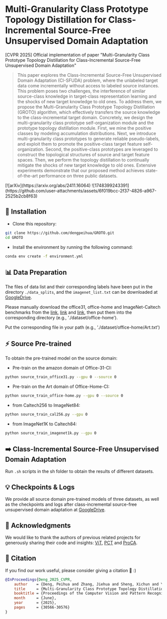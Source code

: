# Multi-Granularity Class Prototype Topology Distillation for Class-Incremental  Source-Free Unsupervised Domain Adaptation
[CVPR 2025] Official implementation of paper "Multi-Granularity Class Prototype Topology Distillation for Class-Incremental  Source-Free Unsupervised Domain Adaptation"
<blockquote>
This paper explores the Class-Incremental Source-Free Unsupervised Domain Adaptation (CI-SFUDA) problem, where the unlabeled target data come incrementally without access to labeled source instances. This problem poses two challenges, the interference of similar source-class knowledge in target-class representation learning and the shocks of new target knowledge to old ones. To address them, we propose the Multi-Granularity Class Prototype Topology Distillation (GROTO) algorithm, which effectively transfers the source knowledge to the class-incremental target domain. Concretely, we design the multi-granularity class prototype self-organization module and the prototype topology distillation module. First, we mine the positive classes by modeling accumulation distributions. Next, we introduce multi-granularity class prototypes to generate reliable pseudo-labels, and exploit them to promote the positive-class target feature self-organization. Second, the positive-class prototypes are leveraged to construct the topological structures of source and target feature spaces. Then, we perform the topology distillation to continually mitigate the shocks of new target knowledge to old ones. Extensive experiments demonstrate that our proposed method achieves state-of-the-art performance on three public datasets.
</blockquote>
[![arXiv](https://arxiv.org/abs/2411.16064)  
![1748399243391](https://github.com/user-attachments/assets/6f019bcc-2f37-4826-a967-2525b2cb8f63)

## 🔧 Installation
- Clone this repository:
```bash
git clone https://github.com/dengpeihua/GROTO.git
cd GROTO
```
- Install the environment by running the following command:
```bash
conda env create -f environment.yml
```

## 📊 Data Preparation
The files of data list and their corresponding labels have been put in the directory `./data_splits`, and the `imagenet_list.txt` can be downloaded at [GoogleDrive](https://drive.google.com/drive/folders/1MGFO41tVIsG1ckQmh0t3q9kJjmnXM2i2?usp=sharing).

Please manually download the office31, office-home and ImageNet-Caltech benchmarks from the [link](https://github.com/jindongwang/transferlearning/tree/master/data), [link](http://www.vision.caltech.edu/Image_Datasets/Caltech256) and [link](https://image-net.org/data/ILSVRC/2012/ILSVRC2012_img_train.tar), then put them into the corresponding directory (e.g., './dataset/office-home').

Put the corresponding file in your path (e.g., './dataset/office-home/Art.txt')

## ⚡ Source Pre-trained
To obtain the pre-trained model on the source domain:
- Pre-train on the amazon domain of Office-31-CI:
```bash
python source_train_office31.py --gpu 0 --source 0
```

- Pre-train on the Art domain of Office-Home-CI:
```bash
python source_train_office-home.py --gpu 0 --source 0
```

- from Caltech256 to ImageNet84:
```bash
python source_train_cal256.py --gpu 0
```

- from ImageNet1K to Caltech84:
```bash
python source_train_imagenet1k.py --gpu 0
```

## ➡️ Class-Incremental Source-Free Unsupervised Domain Adaptation
Run `.sh` scripts in the sh folder to obtain the results of different datasets.

## 💡 Checkpoints & Logs
We provide all source domain pre-trained models of three datasets, as well as the checkpoints and logs after class-incremental source-free unsupervised domain adaptation at [GoogleDrive](https://drive.google.com/drive/folders/1MGFO41tVIsG1ckQmh0t3q9kJjmnXM2i2).

## 🙏 Acknowledgments
We would like to thank the authors of previous related projects for generously sharing their code and insights: [ViT](https://github.com/lukemelas/PyTorch-Pretrained-ViT), [PCT](https://github.com/korawat-tanwisuth/Proto_DA) and [ProCA](https://github.com/Hongbin98/ProCA).

## 🤝 Citation
If you find our work useful, please consider giving a citation 📝 :)
```bibtex
@InProceedings{Deng_2025_CVPR,
    author    = {Deng, Peihua and Zhang, Jiehua and Sheng, Xichun and Yan, Chenggang and Sun, Yaoqi and Fu, Ying and Li, Liang},
    title     = {Multi-Granularity Class Prototype Topology Distillation for Class-Incremental Source-Free Unsupervised Domain Adaptation},
    booktitle = {Proceedings of the Computer Vision and Pattern Recognition Conference (CVPR)},
    month     = {June},
    year      = {2025},
    pages     = {30566-30576}
}
```
